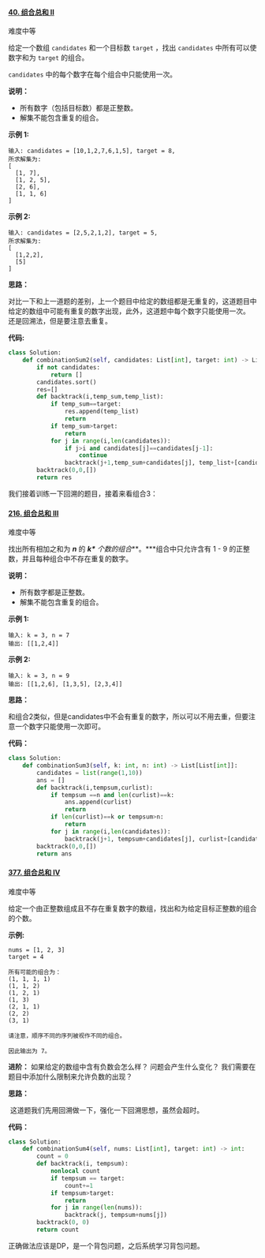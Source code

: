 #### [40. 组合总和 II](https://leetcode-cn.com/problems/combination-sum-ii/)

难度中等

给定一个数组 `candidates` 和一个目标数 `target` ，找出 `candidates` 中所有可以使数字和为 `target` 的组合。

`candidates` 中的每个数字在每个组合中只能使用一次。

**说明：**

- 所有数字（包括目标数）都是正整数。
- 解集不能包含重复的组合。 

**示例 1:**

```
输入: candidates = [10,1,2,7,6,1,5], target = 8,
所求解集为:
[
  [1, 7],
  [1, 2, 5],
  [2, 6],
  [1, 1, 6]
]
```

**示例 2:**

```
输入: candidates = [2,5,2,1,2], target = 5,
所求解集为:
[
  [1,2,2],
  [5]
]
```

**思路：**

​	对比一下和上一道题的差别，上一个题目中给定的数组都是无重复的，这道题目中给定的数组中可能有重复的数字出现，此外，这道题中每个数字只能使用一次。 还是回溯法，但是要注意去重复。

**代码:**

```python
class Solution:
    def combinationSum2(self, candidates: List[int], target: int) -> List[List[int]]:
        if not candidates:
            return []
        candidates.sort()
        res=[]
        def backtrack(i,temp_sum,temp_list):
            if temp_sum==target:
                res.append(temp_list)
                return        
            if temp_sum>target:
                return
            for j in range(i,len(candidates)):
                if j>i and candidates[j]==candidates[j-1]:
                    continue            
                backtrack(j+1,temp_sum+candidates[j], temp_list+[candidates[j]])
        backtrack(0,0,[])
        return res
```



我们接着训练一下回溯的题目，接着来看组合3：



#### [216. 组合总和 III](https://leetcode-cn.com/problems/combination-sum-iii/)

难度中等

找出所有相加之和为 ***n*** 的 ***k\*** 个数的组合***。\***组合中只允许含有 1 - 9 的正整数，并且每种组合中不存在重复的数字。

**说明：**

- 所有数字都是正整数。
- 解集不能包含重复的组合。 

**示例 1:**

```
输入: k = 3, n = 7
输出: [[1,2,4]]
```

**示例 2:**

```
输入: k = 3, n = 9
输出: [[1,2,6], [1,3,5], [2,3,4]]
```

**思路：**

​	和组合2类似，但是candidates中不会有重复的数字，所以可以不用去重，但要注意一个数字只能使用一次即可。

**代码：**

```python
class Solution:
    def combinationSum3(self, k: int, n: int) -> List[List[int]]:
        candidates = list(range(1,10))
        ans = []
        def backtrack(i,tempsum,curlist):
            if tempsum ==n and len(curlist)==k:
                ans.append(curlist)
                return 
            if len(curlist)==k or tempsum>n:
                return
            for j in range(i,len(candidates)):
                backtrack(j+1, tempsum+candidates[j], curlist+[candidates[j]])
        backtrack(0,0,[])
        return ans
```

#### [377. 组合总和 Ⅳ](https://leetcode-cn.com/problems/combination-sum-iv/)

难度中等

给定一个由正整数组成且不存在重复数字的数组，找出和为给定目标正整数的组合的个数。

**示例:**

```
nums = [1, 2, 3]
target = 4

所有可能的组合为：
(1, 1, 1, 1)
(1, 1, 2)
(1, 2, 1)
(1, 3)
(2, 1, 1)
(2, 2)
(3, 1)

请注意，顺序不同的序列被视作不同的组合。

因此输出为 7。
```

**进阶：**
如果给定的数组中含有负数会怎么样？
问题会产生什么变化？
我们需要在题目中添加什么限制来允许负数的出现？

**思路：**

​	这道题我们先用回溯做一下，强化一下回溯思想，虽然会超时。

**代码：**

```python
class Solution:
    def combinationSum4(self, nums: List[int], target: int) -> int:
        count = 0
        def backtrack(i, tempsum):
            nonlocal count
            if tempsum == target:
                count+=1
            if tempsum>target:
                return 
            for j in range(len(nums)):
                backtrack(j, tempsum+nums[j])
        backtrack(0, 0)
        return count
```

正确做法应该是DP，是一个背包问题，之后系统学习背包问题。